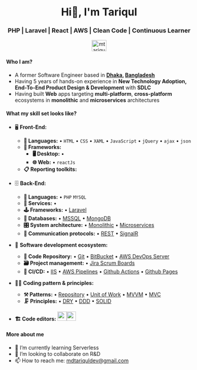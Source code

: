 <h1 align="center">Hi👋, I'm Tariqul</h1>
<h3 align="center">PHP | Laravel | React | AWS | Clean Code | Continuous Learner</h3>

<p align="center">
<a href="https://www.linkedin.com/in/mtariqulislam/" target="blank"><img align="center" src="https://cdn.jsdelivr.net/npm/simple-icons@3.0.1/icons/linkedin.svg" alt="mtariqulislam" height="30" width="40" /></a>
</p>

#### Who I am?
- A former Software Engineer based in **[Dhaka](https://en.wikipedia.org/wiki/Dhaka), [Bangladesh](https://en.wikipedia.org/wiki/Bangladesh)** 
- Having 5 years of hands-on experience in **New Technology Adoption, End-To-End Product Design & Development** with **SDLC**
- Having built **Web** apps targeting **multi-platform**, **cross-platform** ecosystems in **monolithic** and **microservices** architectures


<!-- - Developed products for **Financial Service(Remittance, Anti-Money Laundering-AML),HealthCare, Retail & Logistics** business domains 
- 👀 I’m interested in Backend Engineering, System Design, Software Infrastructure, Distributed Service, CI/CD, Cloud
-->

#### What my skill set looks like?
- 🖥 **Front-End:** 
  - **📜 Languages:** • `HTML` • `CSS` • `XAML` • `JavaScript` • `jQuery` • `ajax` • `json` 
  - **🔬 Frameworks:**  
    - **🖥 Desktop:** • 
    - **🌐 Web:** • `reactJs` 
  - **📋 Reporting toolkits:** 
- 🗄️ **Back-End:**
  - **📜 Languages:** • `PHP` `MYSQL`
  - **🔭 Services:** •
  - **🕹 Frameworks:** • [Laravel](https://laravel.com/) 
  - **💾 Databases:** • [MSSQL](https://www.mysql.com/) • [MongoDB](https://www.mongodb.com/)
  - **🎛 System architecture:** • [Monolithic](https://microservices.io/patterns/monolithic.html) • [Microservices](https://microservices.io/patterns/microservices.html)
  - **🔌 Communication protocols:** • [REST](https://restfulapi.net/) • [SignalR](https://dotnet.microsoft.com/en-us/apps/aspnet/signalr)
- 🎡 **Software development ecosystem:**
  - **📁 Code Repository:** • [Git](https://git-scm.com/) • [BitBucket](https://bitbucket.org/product) • [AWS DevOps Server](https://aws.amazon.com/devops/)
  - **🗃 Project management:** • [Jira Scrum Boards](https://www.atlassian.com/software/jira/features/scrum-boards)
  - **🚀 CI/CD:** • [IIS](https://www.iis.net/) • [AWS Pipelines](https://aws.amazon.com/codepipeline/) • [Github Actions](https://github.com/features/actions) • [Github Pages](https://pages.github.com/)
- 🧙‍♂️ **Coding pattern & principles:**
  - **⚒ Patterns:**  • [Repository](https://learn.microsoft.com/en-us/aspnet/mvc/overview/older-versions/getting-started-with-ef-5-using-mvc-4/implementing-the-repository-and-unit-of-work-patterns-in-an-asp-net-mvc-application) • [Unit of Work]() • [MVVM](https://en.wikipedia.org/wiki/Model%E2%80%93view%E2%80%93viewmodel) • [MVC](https://en.wikipedia.org/wiki/Model%E2%80%93view%E2%80%93controller) 
  - **🗜 Principles:** • [DRY](https://en.wikipedia.org/wiki/Don%27t_repeat_yourself#:~:text=%22Don%27t%20repeat%20yourself%22,data%20normalization%20to%20avoid%20redundancy.) • [DDD](https://en.wikipedia.org/wiki/Domain-driven_design) • [SOLID](https://www.digitalocean.com/community/conceptual_articles/s-o-l-i-d-the-first-five-principles-of-object-oriented-design)
  
- **🏗️ Code editors:**
<a href="https://code.visualstudio.com/"><img src="https://seeklogo.com/images/V/visual-studio-code-logo-449D71944F-seeklogo.com.png" height=25></a><a href="https://notepad-plus-plus.org/"><img src="https://notepad-plus-plus.org/images/logo.svg" height=25></a>

#### More about me
- 🌱 I’m currently learning Serverless
- 💞️ I’m looking to collaborate on R&D
- 📫 How to reach me: mdtariquldev@gmail.com

<!---
TariqulIslamTasdid/TariqulIslamTasdid is a ✨ special ✨ repository because its `README.md` (this file) appears on your GitHub profile.
You can click the Preview link to take a look at your changes.
--->
